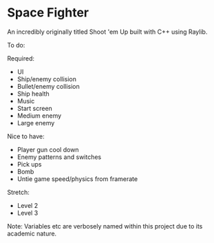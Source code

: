 # Space Fighter
An incredibly originally titled Shoot 'em Up built with C++ using Raylib.

To do:


Required:
- UI
- Ship/enemy collision
- Bullet/enemy collision
- Ship health
- Music
- Start screen
- Medium enemy
- Large enemy

Nice to have:

- Player gun cool down
- Enemy patterns and switches
- Pick ups
- Bomb
- Untie game speed/physics from framerate

Stretch:

- Level 2
- Level 3


Note: Variables etc are verbosely named within this project due to its academic nature.
